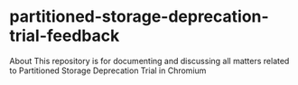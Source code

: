 # partitioned-storage-deprecation-trial-feedback
About This repository is for documenting and discussing all matters related to Partitioned Storage Deprecation Trial in Chromium
